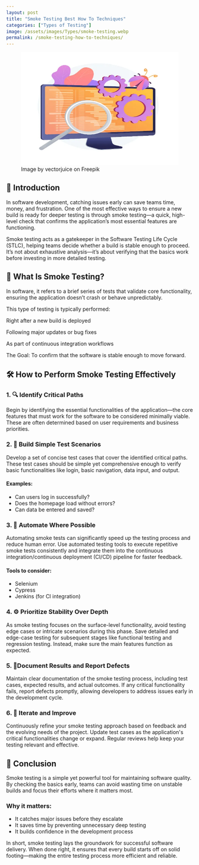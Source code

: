 ```yaml
---
layout: post
title: "Smoke Testing Best How To Techniques"
categories: ["Types of Testing"]
image: /assets/images/Types/smoke-testing.webp
permalink: /smoke-testing-how-to-techniques/
---
```


<figure>
  <img src="/assets/images/Types/smoke-testing.webp" alt="smoke testing techniques" />
  <figcaption>Image by vectorjuice on Freepik</figcaption>
</figure>

## 🧭 Introduction

In software development, catching issues early can save teams time, money, and frustration. One of the most effective ways to ensure a new build is ready for deeper testing is through smoke testing—a quick, high-level check that confirms the application’s most essential features are functioning.

Smoke testing acts as a gatekeeper in the Software Testing Life Cycle (STLC), helping teams decide whether a build is stable enough to proceed. It’s not about exhaustive analysis—it’s about verifying that the basics work before investing in more detailed testing.

## 🧠 What Is Smoke Testing?
In software, it refers to a brief series of tests that validate core functionality, ensuring the application doesn’t crash or behave unpredictably.

This type of testing is typically performed:

Right after a new build is deployed

Following major updates or bug fixes

As part of continuous integration workflows

The Goal: To confirm that the software is stable enough to move forward.

## 🛠️ How to Perform Smoke Testing Effectively

### 1. 🔍 Identify Critical Paths
Begin by identifying the essential functionalities of the application—the core features that must work for the software to be considered minimally viable. These are often determined based on user requirements and business priorities.

### 2. 🧪 Build Simple Test Scenarios 
Develop a set of concise test cases that cover the identified critical paths. These test cases should be simple yet comprehensive enough to verify basic functionalities like login, basic navigation, data input, and output.

#### Examples:
- Can users log in successfully?
- Does the homepage load without errors?
- Can data be entered and saved?

### 3. 🚀 Automate Where Possible
Automating smoke tests can significantly speed up the testing process and reduce human error. Use automated testing tools to execute repetitive smoke tests consistently and integrate them into the continuous integration/continuous deployment (CI/CD) pipeline for faster feedback.

#### Tools to consider:
- Selenium
- Cypress
- Jenkins (for CI integration)

### 4. ⚙️ Prioritize Stability Over Depth
As smoke testing focuses on the surface-level functionality, avoid testing edge cases or intricate scenarios during this phase. Save detailed and edge-case testing for subsequent stages like functional testing and regression testing. Instead, make sure the main features function as expected.

### 5. 📝Document Results and Report Defects
Maintain clear documentation of the smoke testing process, including test cases, expected results, and actual outcomes. If any critical functionality fails, report defects promptly, allowing developers to address issues early in the development cycle.

### 6. 🔄 Iterate and Improve
Continuously refine your smoke testing approach based on feedback and the evolving needs of the project. Update test cases as the application's critical functionalities change or expand. Regular reviews help keep your testing relevant and effective.

## 🎯 Conclusion
Smoke testing is a simple yet powerful tool for maintaining software quality. By checking the basics early, teams can avoid wasting time on unstable builds and focus their efforts where it matters most.

### Why it matters:

- It catches major issues before they escalate
- It saves time by preventing unnecessary deep testing
- It builds confidence in the development process

In short, smoke testing lays the groundwork for successful software delivery. When done right, it ensures that every build starts off on solid footing—making the entire testing process more efficient and reliable. 

